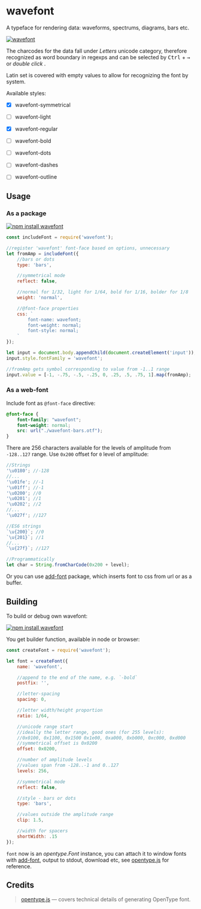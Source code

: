 # wavefont

A typeface for rendering data: waveforms, spectrums, diagrams, bars etc.

[![wavefont](https://raw.githubusercontent.com/dfcreative/wavefont/gh-pages/preview.png "wavefont")](http://dfcreative.github.io/wavefont/)

The charcodes for the data fall under _Letters_ unicode category, therefore recognized as word boundary in regexps and can be selected by <kbd>Ctrl</kbd> + <kbd>→</kbd> or _double click_ .

Latin set is covered with empty values to allow for recognizing the font by system.


Available styles:

* [x] wavefont-symmetrical
* [ ] wavefont-light
* [x] wavefont-regular
* [ ] wavefont-bold
* [ ] wavefont-dots
* [ ] wavefont-dashes
* [ ] wavefont-outline


## Usage

### As a package

[![npm install wavefont](https://nodei.co/npm/wavefont.png?mini=true)](https://npmjs.org/package/wavefont/)

```js
const includeFont = require('wavefont');

//register 'wavefont' font-face based on options, unnecessary
let fromAmp = includeFont({
	//bars or dots
	type: 'bars',

	//symmetrical mode
	reflect: false,

	//normal for 1/32, light for 1/64, bold for 1/16, bolder for 1/8
	weight: 'normal',

	//@font-face properties
	css: `
		font-name: wavefont;
		font-weight: normal;
		font-style: normal;
	`
});

let input = document.body.appendChild(document.createElement('input'));
input.style.fontFamily = 'wavefont';

//fromAmp gets symbol corresponding to value from -1..1 range
input.value = [-1, -.75, -.5, -.25, 0, .25, .5, .75, 1].map(fromAmp);
```


### As a web-font

Include font as `@font-face` directive:

```css
@font-face {
	font-family: "wavefont";
	font-weight: normal;
	src: url("./wavefont-bars.otf");
}
```

There are 256 characters available for the levels of amplitude from `-128..127` range.
Use `0x200` offset for `0` level of amplitude:

```js
//Strings
'\u0180'; //-128
//...
'\u01fe'; //-1
'\u01ff'; //-1
'\u0200'; //0
'\u0201'; //1
'\u0202'; //2
//...
'\u027f'; //127

//ES6 strings
`\u{200}`; //0
`\u{201}`; //1
//...
`\u{27f}`; //127

//Programmatically
let char = String.fromCharCode(0x200 + level);
```

Or you can use [add-font](https://npmjs.org/package/font) package, which inserts font to css from url or as a buffer.


## Building

To build or debug own wavefont:

[![npm install wavefont](https://nodei.co/npm/wavefont.png?mini=true)](https://npmjs.org/package/wavefont/)

You get builder function, available in node or browser:

```js
const createFont = require('wavefont');

let font = createFont({
	name: 'wavefont',

	//append to the end of the name, e.g. `-bold`
	postfix: '',

	//letter-spacing
	spacing: 0,

	//letter width/height proportion
	ratio: 1/64,

	//unicode range start
	//ideally the letter range, good ones (for 255 levels):
	//0x0100, 0x1100, 0x1500 0x1e00, 0xa000, 0xb000, 0xc000, 0xd000
	//symmetrical offset is 0x0200
	offset: 0x0200,

	//number of amplitude levels
	//values span from -128..-1 and 0..127
	levels: 256,

	//symmetrical mode
	reflect: false,

	//style - bars or dots
	type: 'bars',

	//values outside the amplitude range
	clip: 1.5,

	//width for spacers
	shortWidth: .15
});
```

`font` now is an _opentype.Font_ instance, you can attach it to window fonts with [add-font](https://npmjs.org/package/add-font), output to stdout, download etc, see [opentype.js](https://github.com/nodebox/opentype.js) for reference.


## Credits

> [opentype.js](https://github.com/nodebox/opentype.js) — covers technical details of generating OpenType font.<br/>